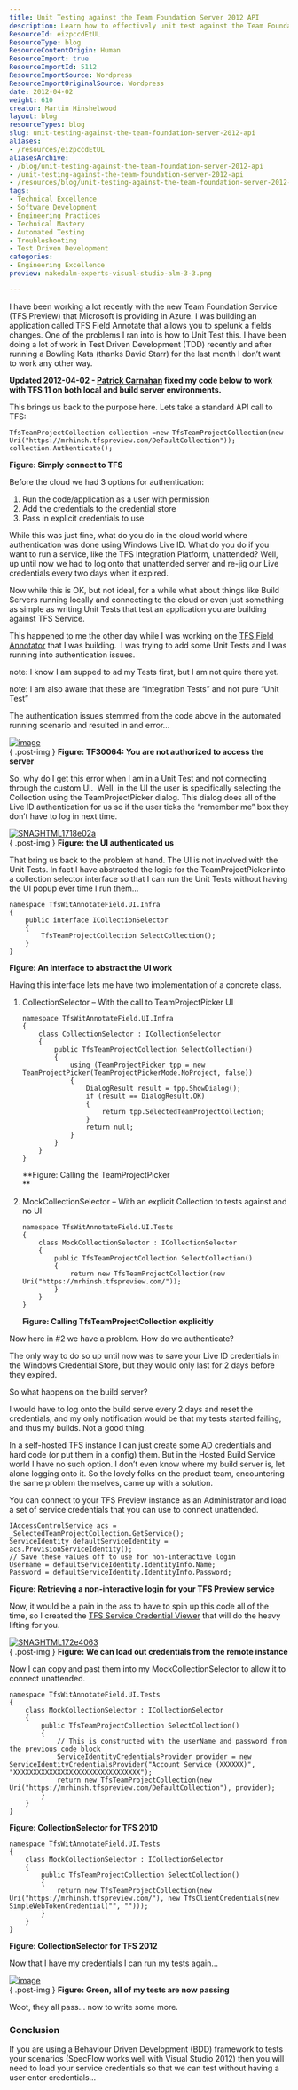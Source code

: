 ```yaml
---
title: Unit Testing against the Team Foundation Server 2012 API
description: Learn how to effectively unit test against the Team Foundation Server 2012 API, tackling authentication challenges and enhancing your TDD practices.
ResourceId: eizpccdEtUL
ResourceType: blog
ResourceContentOrigin: Human
ResourceImport: true
ResourceImportId: 5112
ResourceImportSource: Wordpress
ResourceImportOriginalSource: Wordpress
date: 2012-04-02
weight: 610
creator: Martin Hinshelwood
layout: blog
resourceTypes: blog
slug: unit-testing-against-the-team-foundation-server-2012-api
aliases:
- /resources/eizpccdEtUL
aliasesArchive:
- /blog/unit-testing-against-the-team-foundation-server-2012-api
- /unit-testing-against-the-team-foundation-server-2012-api
- /resources/blog/unit-testing-against-the-team-foundation-server-2012-api
tags:
- Technical Excellence
- Software Development
- Engineering Practices
- Technical Mastery
- Automated Testing
- Troubleshooting
- Test Driven Development
categories:
- Engineering Excellence
preview: nakedalm-experts-visual-studio-alm-3-3.png

---
```

I have been working a lot recently with the new Team Foundation Service (TFS Preview) that Microsoft is providing in Azure. I was building an application called TFS Field Annotate that allows you to spelunk a fields changes. One of the problems I ran into is how to Unit Test this. I have been doing a lot of work in Test Driven Development (TDD) recently and after running a Bowling Kata (thanks David Starr) for the last month I don’t want to work any other way.

**Updated 2012-04-02 - [Patrick Carnahan](http://blogs.msdn.com/b/patcarna/) fixed my code below to work with TFS 11 on both local and build server environments.**

This brings us back to the purpose here. Lets take a standard API call to TFS:

```
TfsTeamProjectCollection collection =new TfsTeamProjectCollection(new Uri("https://mrhinsh.tfspreview.com/DefaultCollection"));
collection.Authenticate();

```

**Figure: Simply connect to TFS**

Before the cloud we had 3 options for authentication:

1. Run the code/application as a user with permission
2. Add the credentials to the credential store
3. Pass in explicit credentials to use

While this was just fine, what do you do in the cloud world where authentication was done using Windows Live ID. What do you do if you want to run a service, like the TFS Integration Platform, unattended? Well, up until now we had to log onto that unattended server and re-jig our Live credentials every two days when it expired.

Now while this is OK, but not ideal, for a while what about things like Build Servers running locally and connecting to the cloud or even just something as simple as writing Unit Tests that test an application you are building against TFS Service.

This happened to me the other day while I was working on the [TFS Field Annotator](http://blog.hinshelwood.com/tfs-field-annotator/) that I was building.  I was trying to add some Unit Tests and I was running into authentication issues.

note: I know I am supped to ad my Tests first, but I am not quire there yet.

note: I am also aware that these are “Integration Tests” and not pure “Unit Test”

The authentication issues stemmed from the code above in the automated running scenario and resulted in and error…

[![image](images/image_thumb-1-1.png "image")](http://blog.hinshelwood.com/files/2012/04/image.png)  
{ .post-img }
**Figure: TF30064: You are not authorized to access the server**

So, why do I get this error when I am in a Unit Test and not connecting through the custom UI.  Well, in the UI the user is specifically selecting the Collection using the TeamProjectPicker dialog. This dialog does all of the Live ID authentication for us so if the user ticks the “remember me” box they don’t have to log in next time.

[![SNAGHTML1718e02a](images/SNAGHTML1718e02a_thumb-4-4.png "SNAGHTML1718e02a")](http://blog.hinshelwood.com/files/2012/04/SNAGHTML1718e02a.png)  
{ .post-img }
**Figure: the UI authenticated us**

That bring us back to the problem at hand. The UI is not involved with the Unit Tests. In fact I have abstracted the logic for the TeamProjectPicker into a collection selector interface so that I can run the Unit Tests without having the UI popup ever time I run them…

```
namespace TfsWitAnnotateField.UI.Infra
{
    public interface ICollectionSelector
    {
        TfsTeamProjectCollection SelectCollection();
    }
}

```

**Figure: An Interface to abstract the UI work**

Having this interface lets me have two implementation of a concrete class.

1. CollectionSelector – With the call to TeamProjectPicker UI

   ```
   namespace TfsWitAnnotateField.UI.Infra
   {
       class CollectionSelector : ICollectionSelector
       {
           public TfsTeamProjectCollection SelectCollection()
           {
               using (TeamProjectPicker tpp = new TeamProjectPicker(TeamProjectPickerMode.NoProject, false))
               {
                   DialogResult result = tpp.ShowDialog();
                   if (result == DialogResult.OK)
                   {
                       return tpp.SelectedTeamProjectCollection;
                   }
                   return null;
               }
           }
       }
   }
   ```

   **Figure: Calling the TeamProjectPicker  
   **

2. MockCollectionSelector – With an explicit Collection to tests against and no UI

   ```
   namespace TfsWitAnnotateField.UI.Tests
   {
       class MockCollectionSelector : ICollectionSelector
       {
           public TfsTeamProjectCollection SelectCollection()
           {
               return new TfsTeamProjectCollection(new Uri("https://mrhinsh.tfspreview.com/"));
           }
       }
   }

   ```

   **Figure: Calling TfsTeamProjectCollection explicitly**

Now here in #2 we have a problem. How do we authenticate?

The only way to do so up until now was to save your Live ID credentials in the Windows Credential Store, but they would only last for 2 days before they expired.

So what happens on the build server?

I would have to log onto the build serve every 2 days and reset the credentials, and my only notification would be that my tests started failing, and thus my builds. Not a good thing.

In a self-hosted TFS instance I can just create some AD credentials and hard code (or put them in a config) them. But in the Hosted Build Service world I have no such option. I don’t even know where my build server is, let alone logging onto it. So the lovely folks on the product team, encountering the same problem themselves, came up with a solution.

You can connect to your TFS Preview instance as an Administrator and load a set of service credentials that you can use to connect unattended.

```
IAccessControlService acs = _SelectedTeamProjectCollection.GetService();
ServiceIdentity defaultServiceIdentity = acs.ProvisionServiceIdentity();
// Save these values off to use for non-interactive login
Username = defaultServiceIdentity.IdentityInfo.Name;
Password = defaultServiceIdentity.IdentityInfo.Password;

```

**Figure: Retrieving a non-interactive login for your TFS Preview service**

Now, it would be a pain in the ass to have to spin up this code all of the time, so I created the [TFS Service Credential Viewer](http://blog.hinshelwood.com/tfs-service-credential-viewer/) that will do the heavy lifting for you.

[![SNAGHTML172e4063](images/SNAGHTML172e4063_thumb-5-5.png "SNAGHTML172e4063")](http://blog.hinshelwood.com/files/2012/04/SNAGHTML172e4063.png)  
{ .post-img }
**Figure: We can load out credentials from the remote instance**

Now I can copy and past them into my MockCollectionSelector to allow it to connect unattended.

```
namespace TfsWitAnnotateField.UI.Tests
{
    class MockCollectionSelector : ICollectionSelector
    {
        public TfsTeamProjectCollection SelectCollection()
        {
            // This is constructed with the userName and password from the previous code block
            ServiceIdentityCredentialsProvider provider = new ServiceIdentityCredentialsProvider("Account Service (XXXXXX)", "XXXXXXXXXXXXXXXXXXXXXXXXXXXXXXXX");
            return new TfsTeamProjectCollection(new Uri("https://mrhinsh.tfspreview.com/DefaultCollection"), provider);
        }
    }
}

```

**Figure: CollectionSelector for TFS 2010**

```
namespace TfsWitAnnotateField.UI.Tests
{
    class MockCollectionSelector : ICollectionSelector
    {
        public TfsTeamProjectCollection SelectCollection()
        {
            return new TfsTeamProjectCollection(new Uri("https://mrhinsh.tfspreview.com/"), new TfsClientCredentials(new SimpleWebTokenCredential("", "")));
        }
    }
}

```

**Figure: CollectionSelector for TFS 2012**

Now that I have my credentials I can run my tests again…

[![image](images/image_thumb1-2-2.png "image")](http://blog.hinshelwood.com/files/2012/04/image1.png)  
{ .post-img }
**Figure: Green, all of my tests are now passing**

Woot, they all pass… now to write some more.

### Conclusion

If you are using a Behaviour Driven Development (BDD) framework to tests your scenarios (SpecFlow works well with Visual Studio 2012) then you will need to load your service credentials so that we can test without having a user enter credentials…
